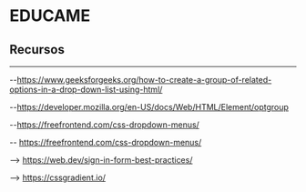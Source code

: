 # EDUCAME

## Recursos
____

--https://www.geeksforgeeks.org/how-to-create-a-group-of-related-options-in-a-drop-down-list-using-html/

--https://developer.mozilla.org/en-US/docs/Web/HTML/Element/optgroup

--https://freefrontend.com/css-dropdown-menus/

-- https://freefrontend.com/css-dropdown-menus/

--> https://web.dev/sign-in-form-best-practices/

--> https://cssgradient.io/

